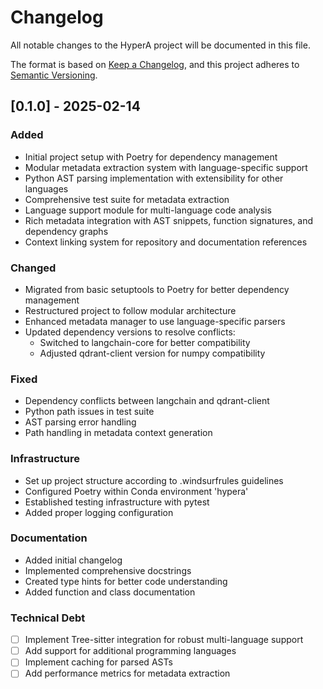 # Changelog

All notable changes to the HyperA project will be documented in this file.

The format is based on [Keep a Changelog](https://keepachangelog.com/en/1.0.0/),
and this project adheres to [Semantic Versioning](https://semver.org/spec/v2.0.0.html).

## [0.1.0] - 2025-02-14

### Added
- Initial project setup with Poetry for dependency management
- Modular metadata extraction system with language-specific support
- Python AST parsing implementation with extensibility for other languages
- Comprehensive test suite for metadata extraction
- Language support module for multi-language code analysis
- Rich metadata integration with AST snippets, function signatures, and dependency graphs
- Context linking system for repository and documentation references

### Changed
- Migrated from basic setuptools to Poetry for better dependency management
- Restructured project to follow modular architecture
- Enhanced metadata manager to use language-specific parsers
- Updated dependency versions to resolve conflicts:
  - Switched to langchain-core for better compatibility
  - Adjusted qdrant-client version for numpy compatibility

### Fixed
- Dependency conflicts between langchain and qdrant-client
- Python path issues in test suite
- AST parsing error handling
- Path handling in metadata context generation

### Infrastructure
- Set up project structure according to .windsurfrules guidelines
- Configured Poetry within Conda environment 'hypera'
- Established testing infrastructure with pytest
- Added proper logging configuration

### Documentation
- Added initial changelog
- Implemented comprehensive docstrings
- Created type hints for better code understanding
- Added function and class documentation

### Technical Debt
- [ ] Implement Tree-sitter integration for robust multi-language support
- [ ] Add support for additional programming languages
- [ ] Implement caching for parsed ASTs
- [ ] Add performance metrics for metadata extraction
